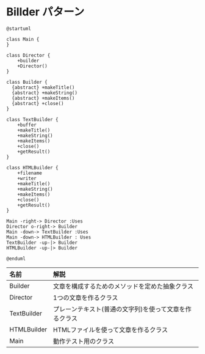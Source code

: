 # Billder パターン


```uml
@startuml

class Main {
}

class Director {
    +builder
    +Director()
}

class Builder {
  {abstract} +makeTitle()
  {abstract} +makeString()
  {abstract} +makeItems()
  {abstract} +close()
}

class TextBuilder {
    +buffer
    +makeTitle()
    +makeString()
    +makeItems()
    +close()
    +getResult()
}

class HTMLBuilder {
    +filename
    +writer
    +makeTitle()
    +makeString()
    +makeItems()
    +close()
    +getResult()
}

Main -right-> Director :Uses
Director o-right-> Builder
Main -down-> TextBuilder :Uses
Main -down-> HTMLBuilder : Uses
TextBuilder -up-|> Builder
HTMLBuilder -up-|> Builder

@enduml
```

| 名前 | 解説 |
|:----|:-----|
| Builder | 文章を構成するためのメソッドを定めた抽象クラス |
| Director | 1つの文章を作るクラス |
| TextBuilder | プレーンテキスト(普通の文字列)を使って文章を作るクラス |
| HTMLBuilder | HTMLファイルを使って文章を作るクラス |
| Main | 動作テスト用のクラス | 
